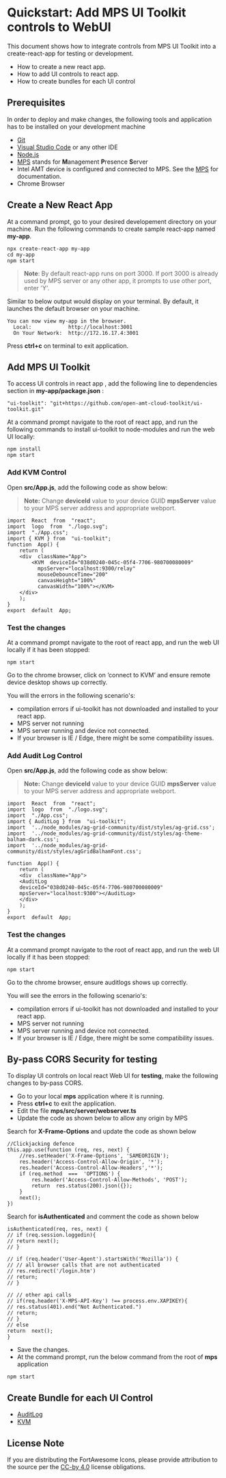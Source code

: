 # Quickstart: Add MPS UI Toolkit controls to WebUI

This  document shows how to integrate controls from MPS UI Toolkit into a create-react-app for testing or development. 
-   How to create a new react app.
-   How to add UI controls to react app.
-   How to create bundles for each UI control

## Prerequisites

In order to deploy and make changes, the following tools and application has to be installed on your development machine
-   [Git](https://git-scm.com/)
-   [Visual Studio Code](https://code.visualstudio.com/) or any other IDE 
-   [Node.js](https://nodejs.org/)
-   [MPS](https://github.com/open-amt-cloud-toolkit/MPS) stands for **M**anagement **P**resence **S**erver
-	Intel AMT device is configured and connected to MPS. See the [MPS](https://github.com/open-amt-cloud-toolkit/MPS) for documentation.
-   Chrome Browser

## Create a New React App
At a command prompt, go to your desired developement directory on your machine.
Run the following commands to create sample react-app named **my-app**.

```
npx create-react-app my-app
cd my-app
npm start
```
>**Note**: By default react-app runs on port 3000. If port 3000 is already used by MPS server or any other app, it prompts to use other port, enter 'Y'.

Similar to below output would display on your terminal. By default, it launches the default browser on your machine.
```
You can now view my-app in the browser.
  Local:            http://localhost:3001
  On Your Network:  http://172.16.17.4:3001
```

Press **ctrl+c** on terminal to exit application.

## Add MPS UI Toolkit 
To access UI controls in react app , add the following line to dependencies section in **my-app/package.json** :

```
"ui-toolkit": "git+https://github.com/open-amt-cloud-toolkit/ui-toolkit.git"
```
At a command prompt navigate to the root of react app, and run the following commands to install ui-toolkit to node-modules and run the web UI locally:

```
npm install
npm start
```
### Add  KVM Control 

Open **src/App.js**, add the following code as show below:

> **Note:** Change **deviceId** value to your device GUID **mpsServer** value to your MPS server address and appropriate webport.

```
import  React  from  "react";
import  logo  from  "./logo.svg";
import  "./App.css";
import { KVM } from  "ui-toolkit";
function  App() {
	return (
	<div  className="App">
	    <KVM  deviceId="038d0240-045c-05f4-7706-980700080009"
          mpsServer="localhost:9300/relay"
          mouseDebounceTime="200"
          canvasHeight="100%"
          canvasWidth="100%"></KVM>
	</div>
	);
}
export  default  App;
```
### Test the changes
At a command prompt navigate to the root of react app, and run the web UI locally if it has been stopped:

```
npm start
```
Go to the chrome browser, click on ‘connect to KVM’ and ensure remote device desktop shows up correctly.

You will the errors in the following scenario's: 
 - compilation errors if  ui-toolkit has not downloaded and installed to your react app.
 - MPS server not running
 - MPS server running and device not connected.
 - If your browser is IE / Edge, there might be some compatibility issues.

### Add  Audit Log Control 

Open **src/App.js**, add the following code as show below:

> **Note:** Change **deviceId** value to your device GUID **mpsServer** value to your MPS server address and appropriate webport.

```
import  React  from  "react";
import  logo  from  "./logo.svg";
import  "./App.css";
import { AuditLog } from  "ui-toolkit";
import  '../node_modules/ag-grid-community/dist/styles/ag-grid.css';
import  '../node_modules/ag-grid-community/dist/styles/ag-theme-balham-dark.css';
import  '../node_modules/ag-grid-community/dist/styles/agGridBalhamFont.css';

function  App() {
	return (
	<div  className="App">
	<AuditLog
	deviceId="038d0240-045c-05f4-7706-980700080009"
	mpsServer="localhost:9300"></AuditLog>
	</div>
	);
}
export  default  App;
```
### Test the changes
At a command prompt navigate to the root of react app, and run the web UI locally if it has been stopped:
```
npm start
```
Go to the chrome browser, ensure auditlogs shows up correctly.

You will see the errors in the following scenario's: 
 - compilation errors if  ui-toolkit has not downloaded and installed to your react app.
 - MPS server not running
 - MPS server running and device not connected.
 - If your browser is IE / Edge, there might be some compatibility issues.

## By-pass CORS Security for testing

To display UI controls on local react Web UI for **testing**, make the following changes to by-pass CORS.

- Go to your local **mps** application where it is running.
- Press **ctrl+c** to exit the application. 
- Edit the file **mps/src/server/webserver.ts** 
- Update the code as shown below to allow any origin by MPS 

Search for **X-Frame-Options** and update the code as shown below
```
//Clickjacking defence
this.app.use(function (req, res, next) {
	//res.setHeader('X-Frame-Options', 'SAMEORIGIN');
	res.header('Access-Control-Allow-Origin', '*');
	res.header('Access-Control-Allow-Headers','*');
	if (req.method  ===  'OPTIONS') {
		res.header('Access-Control-Allow-Methods', 'POST');
		return  res.status(200).json({});
	}	
	next();
})
```
Search for **isAuthenticated** and comment the code as shown below
```
isAuthenticated(req, res, next) {
// if (req.session.loggedin){
// return next();
// }

// if (req.header('User-Agent').startsWith('Mozilla')) {
// // all browser calls that are not authenticated
// res.redirect('/login.htm')
// return;
// }

// // other api calls
// if(req.header('X-MPS-API-Key') !== process.env.XAPIKEY){
// res.status(401).end("Not Authenticated.")
// return;
// }
// else
return  next();
}
```
- Save the changes.
- At the command prompt, run the below command from the root of **mps** application 
```
npm start
```
## Create Bundle for each UI Control

 - [AuditLog](docs/auditLog.md)
 - [KVM](docs/kvm.md)

## License Note

If you are distributing the FortAwesome Icons, please provide attribution to the source per the [CC-by 4.0](https://creativecommons.org/licenses/by/4.0/deed.ast) license obligations.  
